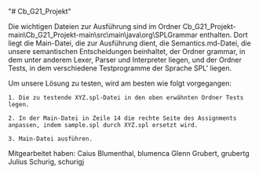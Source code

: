 "# Cb_G21_Projekt" 

Die wichtigen Dateien zur Ausführung sind im Ordner 
Cb_G21_Projekt-main\Cb_G21_Projekt-main\src\main\java\org\SPLGrammar enthalten. 
Dort liegt die Main-Datei, die zur Ausführung dient, die Semantics.md-Datei, die 
unsere semantischen Entscheidungen beinhaltet, der Ordner grammar, in dem unter 
anderem Lexer, Parser und Interpreter liegen, und der Ordner Tests, in dem 
verschiedene Testprogramme der Sprache SPL' liegen.

Um unsere Lösung zu testen, wird am besten wie folgt vorgegangen:

    1. Die zu testende XYZ.spl-Datei in den oben erwähnten Ordner Tests legen.

    2. In der Main-Datei in Zeile 14 die rechte Seite des Assignments anpassen, indem sample.spl durch XYZ.spl ersetzt wird.

    3. Main-Datei ausführen.
    
Mitgearbeitet haben: 
    Caius Blumenthal, blumenca
    Glenn Grubert, grubertg
    Julius Schurig, schurigj